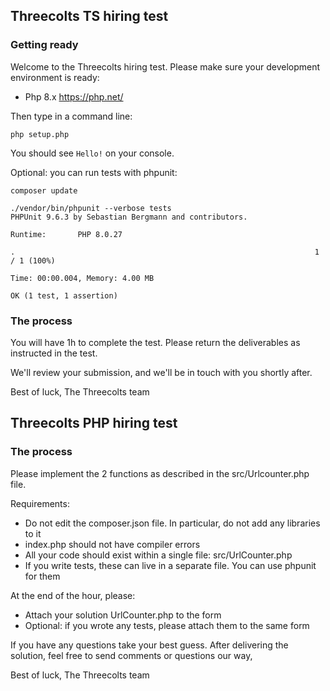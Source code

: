 ## Threecolts TS hiring test

### Getting ready

Welcome to the Threecolts hiring test. Please make sure your development environment is ready:

- Php 8.x https://php.net/

Then type in a command line:

```
php setup.php
```

You should see `Hello!` on your console.

Optional: you can run tests with phpunit:

```
composer update

./vendor/bin/phpunit --verbose tests
PHPUnit 9.6.3 by Sebastian Bergmann and contributors.

Runtime:       PHP 8.0.27

.                                                                   1 / 1 (100%)

Time: 00:00.004, Memory: 4.00 MB

OK (1 test, 1 assertion)

```

### The process

You will have 1h to complete the test. Please return the deliverables as instructed in the test.

We'll review your submission, and we'll be in touch with you shortly after.

Best of luck,
The Threecolts team


## Threecolts PHP hiring test

### The process

Please implement the 2 functions as described in the src/Urlcounter.php file.

Requirements:

- Do not edit the composer.json file. In particular, do not add any libraries to it
- index.php should not have compiler errors
- All your code should exist within a single file: src/UrlCounter.php
- If you write tests, these can live in a separate file. You can use phpunit for them

At the end of the hour, please:

- Attach your solution UrlCounter.php to the form
- Optional: if you wrote any tests, please attach them to the same form

If you have any questions take your best guess.
After delivering the solution, feel free to send comments or questions our way,

Best of luck,
The Threecolts team
